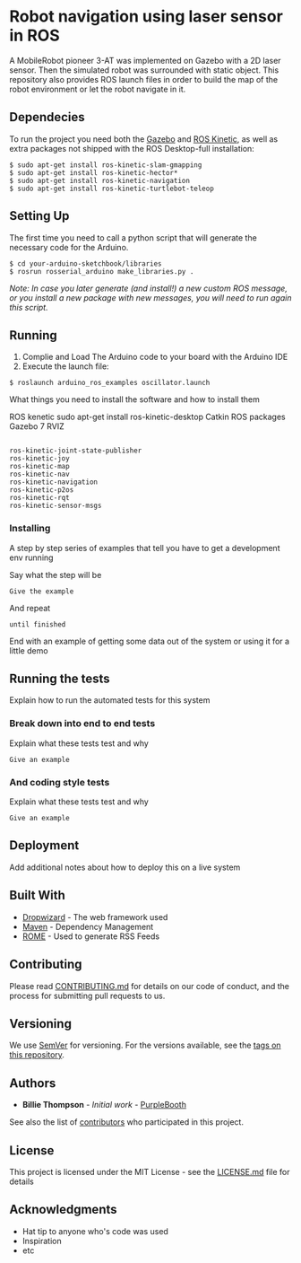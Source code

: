 # Robot navigation using laser sensor in ROS 

 A MobileRobot pioneer 3-AT was implemented on Gazebo with a 2D laser sensor. Then the simulated robot was surrounded with static object. This repository also provides ROS launch files in order to build the map of the robot environment or let the robot navigate in it. 

## Dependecies
To run the project you need both the [Gazebo](http://gazebosim.org/tutorials?tut=install_ubuntu&cat=install) and [ROS Kinetic](http://wiki.ros.org/kinetic/Installation/Ubuntu), as well as extra packages not shipped with the ROS Desktop-full installation:
```shell 
$ sudo apt-get install ros-kinetic-slam-gmapping
$ sudo apt-get install ros-kinetic-hector*
$ sudo apt-get install ros-kinetic-navigation
$ sudo apt-get install ros-kinetic-turtlebot-teleop
```

## Setting Up
The first time you need to call a python script that will generate the necessary code for the Arduino. 
```shell 
$ cd your-arduino-sketchbook/libraries
$ rosrun rosserial_arduino make_libraries.py .
```

*Note: In case you later generate (and install!) a new custom ROS message, or you install a new package with new messages, you will need to run again this script.*

## Running
1. Complie and Load The Arduino code to your board with the Arduino IDE
2. Execute the launch file: 
```shell 
$ roslaunch arduino_ros_examples oscillator.launch
```


What things you need to install the software and how to install them

ROS kenetic sudo apt-get install ros-kinetic-desktop
Catkin
ROS packages
Gazebo 7
RVIZ

```

ros-kinetic-joint-state-publisher
ros-kinetic-joy
ros-kinetic-map
ros-kinetic-nav
ros-kinetic-navigation
ros-kinetic-p2os
ros-kinetic-rqt
ros-kinetic-sensor-msgs
```

### Installing

A step by step series of examples that tell you have to get a development env running

Say what the step will be

```
Give the example
```

And repeat

```
until finished
```

End with an example of getting some data out of the system or using it for a little demo

## Running the tests

Explain how to run the automated tests for this system

### Break down into end to end tests

Explain what these tests test and why

```
Give an example
```

### And coding style tests

Explain what these tests test and why

```
Give an example
```

## Deployment

Add additional notes about how to deploy this on a live system

## Built With

* [Dropwizard](http://www.dropwizard.io/1.0.2/docs/) - The web framework used
* [Maven](https://maven.apache.org/) - Dependency Management
* [ROME](https://rometools.github.io/rome/) - Used to generate RSS Feeds

## Contributing

Please read [CONTRIBUTING.md](https://gist.github.com/PurpleBooth/b24679402957c63ec426) for details on our code of conduct, and the process for submitting pull requests to us.

## Versioning

We use [SemVer](http://semver.org/) for versioning. For the versions available, see the [tags on this repository](https://github.com/your/project/tags). 

## Authors

* **Billie Thompson** - *Initial work* - [PurpleBooth](https://github.com/PurpleBooth)

See also the list of [contributors](https://github.com/your/project/contributors) who participated in this project.

## License

This project is licensed under the MIT License - see the [LICENSE.md](LICENSE.md) file for details

## Acknowledgments

* Hat tip to anyone who's code was used
* Inspiration
* etc
